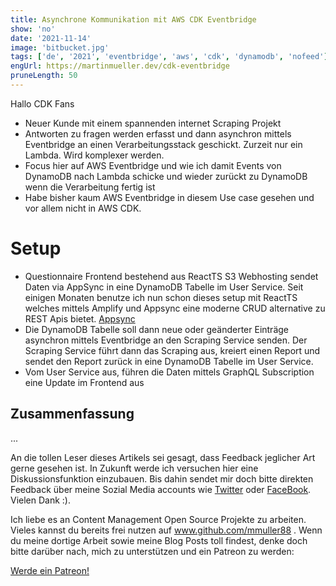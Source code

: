 ```yaml
---
title: Asynchrone Kommunikation mit AWS CDK Eventbridge
show: 'no'
date: '2021-11-14'
image: 'bitbucket.jpg'
tags: ['de', '2021', 'eventbridge', 'aws', 'cdk', 'dynamodb', 'nofeed'] 
engUrl: https://martinmueller.dev/cdk-eventbridge
pruneLength: 50
---
```


Hallo CDK Fans

* Neuer Kunde mit einem spannenden internet Scraping Projekt
* Antworten zu fragen werden erfasst und dann asynchron mittels Eventbridge an einen Verarbeitungsstack geschickt. Zurzeit nur ein Lambda. Wird komplexer werden.
* Focus hier auf AWS Eventbridge und wie ich damit Events von DynamoDB nach Lambda schicke und wieder zurückt zu DynamoDB wenn die Verarbeitung fertig ist
* Habe bisher kaum AWS Eventbridge in diesem Use case gesehen und vor allem nicht in AWS CDK.

# Setup
* Questionnaire Frontend bestehend aus ReactTS S3 Webhosting sendet Daten via AppSync in eine DynamoDB Tabelle im User Service. Seit einigen Monaten benutze ich nun schon dieses setup mit ReactTS welches mittels Amplify und Appsync eine moderne CRUD alternative zu REST Apis bietet. [Appsync](https://martinmueller.dev/tags/appsync)
* Die DynamoDB Tabelle soll dann neue oder geänderter Einträge asynchron mittels Eventbridge an den Scraping Service senden. Der Scraping Service führt dann das Scraping aus, kreiert einen Report und sendet den Report zurück in eine DynamoDB Tabelle im User Service.
* Vom User Service aus, führen die Daten mittels GraphQL Subscription eine Update im Frontend aus

## Zusammenfassung

...

An die tollen Leser dieses Artikels sei gesagt, dass Feedback jeglicher Art gerne gesehen ist. In Zukunft werde ich versuchen hier eine Diskussionsfunktion einzubauen. Bis dahin sendet mir doch bitte direkten Feedback über meine Sozial Media accounts wie [Twitter](https://twitter.com/MartinMueller_) oder [FaceBook](https://www.facebook.com/martin.muller.10485). Vielen Dank :).

Ich liebe es an Content Management Open Source Projekte zu arbeiten. Vieles kannst du bereits frei nutzen auf www.github.com/mmuller88 . Wenn du meine dortige Arbeit sowie meine Blog Posts toll findest, denke doch bitte darüber nach, mich zu unterstützen und ein Patreon zu werden:

<a href="https://www.patreon.com/bePatron?u=29010217" data-patreon-widget-type="become-patron-button">Werde ein Patreon!</a><script async src="https://c6.patreon.com/becomePatronButton.bundle.js"></script>